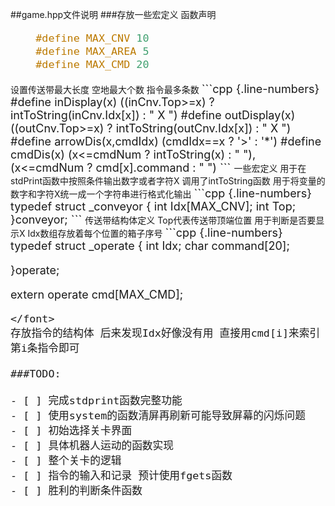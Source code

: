 ##game.hpp文件说明
###存放一些宏定义 函数声明
<font size=4>
```cpp {.line-numbers}
    #define MAX_CNV 10
    #define MAX_AREA 5
    #define MAX_CMD 20
```
</font>
设置传送带最大长度
空地最大个数
指令最多条数



<font size=4>
```cpp {.line-numbers}
#define inDisplay(x) ((inCnv.Top>=x) ? intToString(inCnv.Idx[x]) : " X ")      
#define outDisplay(x) ((outCnv.Top>=x) ? intToString(outCnv.Idx[x]) : " X ")
#define arrowDis(x,cmdIdx) (cmdIdx==x ? '>' : '*')								
#define cmdDis(x) (x<=cmdNum ? intToString(x) : "   "),(x<=cmdNum ? cmd[x].command : " ") 
```
</font>
一些宏定义 用于在stdPrint函数中按照条件输出数字或者字符X
调用了intToString函数 用于将变量的数字和字符X统一成一个字符串进行格式化输出

<font size=4>
```cpp {.line-numbers}
typedef struct _conveyor
{
	int Idx[MAX_CNV];
	int Top;
}conveyor;
```
</font>
传送带结构体定义 Top代表传送带顶端位置 用于判断是否要显示X
Idx数组存放着每个位置的箱子序号

<font size=4>
```cpp {.line-numbers}
typedef struct _operate
{
	int Idx;
	char command[20];

}operate;


extern operate cmd[MAX_CMD];
```
</font>
存放指令的结构体 后来发现Idx好像没有用 直接用cmd[i]来索引第i条指令即可

###TODO:

- [ ] 完成stdprint函数完整功能
- [ ] 使用system的函数清屏再刷新可能导致屏幕的闪烁问题
- [ ] 初始选择关卡界面
- [ ] 具体机器人运动的函数实现
- [ ] 整个关卡的逻辑
- [ ] 指令的输入和记录 预计使用fgets函数
- [ ] 胜利的判断条件函数